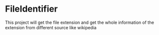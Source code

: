 # FileIdentifier
This project will get the file extension and get the whole information of the extension from different source like wikipedia

